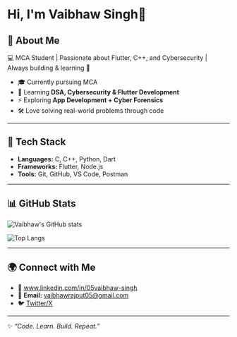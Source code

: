 # Hi, I'm Vaibhaw Singh👋  

## 🚀 About Me
💻 MCA Student | Passionate about Flutter, C++, and Cybersecurity | Always building & learning 🚀  

- 🎓 Currently pursuing MCA  
- 🌱 Learning **DSA, Cybersecurity & Flutter Development**  
- ⚡ Exploring **App Development + Cyber Forensics**  
- 🛠️ Love solving real-world problems through code  

---

## 🔧 Tech Stack
- **Languages:** C, C++, Python, Dart  
- **Frameworks:** Flutter, Node.js  
- **Tools:** Git, GitHub, VS Code, Postman  

---

## 📊 GitHub Stats
![Vaibhaw's GitHub stats](https://github-readme-stats.vercel.app/api?username=Vaibhaw2003&show_icons=true&theme=radical)  

![Top Langs](https://github-readme-stats.vercel.app/api/top-langs/?username=Vaibhaw2003&layout=compact&theme=radical)  

---

## 🌍 Connect with Me
- 💼 www.linkedin.com/in/05vaibhaw-singh
- 📧 **Email:** vaibhawrajput05@gmail.com  
- 🐦 [Twitter/X](https://x.com/your-link)  

---
✨ _“Code. Learn. Build. Repeat.”_  
